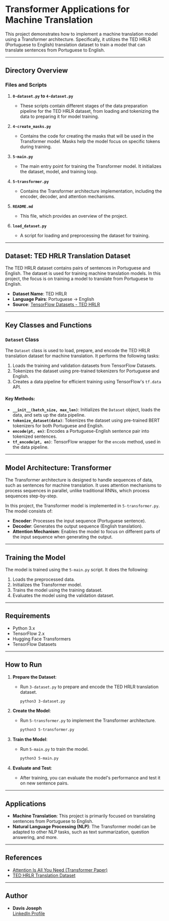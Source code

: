 # Transformer Applications for Machine Translation

This project demonstrates how to implement a machine translation model using a Transformer architecture. Specifically, it utilizes the TED HRLR (Portuguese to English) translation dataset to train a model that can translate sentences from Portuguese to English.

---

## Directory Overview

### Files and Scripts

1. **`0-dataset.py` to `4-dataset.py`**
   - These scripts contain different stages of the data preparation pipeline for the TED HRLR dataset, from loading and tokenizing the data to preparing it for model training.

2. **`4-create_masks.py`**
   - Contains the code for creating the masks that will be used in the Transformer model. Masks help the model focus on specific tokens during training.

3. **`5-main.py`**
   - The main entry point for training the Transformer model. It initializes the dataset, model, and training loop.

4. **`5-transformer.py`**
   - Contains the Transformer architecture implementation, including the encoder, decoder, and attention mechanisms.

5. **`README.md`**
   - This file, which provides an overview of the project.

6. **`load_dataset.py`**
   - A script for loading and preprocessing the dataset for training.

---

## Dataset: TED HRLR Translation Dataset

The TED HRLR dataset contains pairs of sentences in Portuguese and English. The dataset is used for training machine translation models. In this project, the focus is on training a model to translate from Portuguese to English.

- **Dataset Name**: TED HRLR
- **Language Pairs**: Portuguese → English
- **Source**: [TensorFlow Datasets - TED HRLR](https://www.tensorflow.org/datasets/community_catalog/huggingface/ted_hrlr_translate)

---

## Key Classes and Functions

### `Dataset` Class

The `Dataset` class is used to load, prepare, and encode the TED HRLR translation dataset for machine translation. It performs the following tasks:
1. Loads the training and validation datasets from TensorFlow Datasets.
2. Tokenizes the dataset using pre-trained tokenizers for Portuguese and English.
3. Creates a data pipeline for efficient training using TensorFlow's `tf.data` API.

#### Key Methods:
- **`__init__(batch_size, max_len)`**: Initializes the `Dataset` object, loads the data, and sets up the data pipeline.
- **`tokenize_dataset(data)`**: Tokenizes the dataset using pre-trained BERT tokenizers for both Portuguese and English.
- **`encode(pt, en)`**: Encodes a Portuguese-English sentence pair into tokenized sentences.
- **`tf_encode(pt, en)`**: TensorFlow wrapper for the `encode` method, used in the data pipeline.

---

## Model Architecture: Transformer

The Transformer architecture is designed to handle sequences of data, such as sentences for machine translation. It uses attention mechanisms to process sequences in parallel, unlike traditional RNNs, which process sequences step-by-step.

In this project, the Transformer model is implemented in `5-transformer.py`. The model consists of:
- **Encoder**: Processes the input sequence (Portuguese sentence).
- **Decoder**: Generates the output sequence (English translation).
- **Attention Mechanism**: Enables the model to focus on different parts of the input sequence when generating the output.

---

## Training the Model

The model is trained using the `5-main.py` script. It does the following:
1. Loads the preprocessed data.
2. Initializes the Transformer model.
3. Trains the model using the training dataset.
4. Evaluates the model using the validation dataset.

---

## Requirements

- Python 3.x
- TensorFlow 2.x
- Hugging Face Transformers
- TensorFlow Datasets

---

## How to Run

1. **Prepare the Dataset**:
   - Run `3-dataset.py` to prepare and encode the TED HRLR translation dataset.
     ```bash
     python3 3-dataset.py
     ```

2. **Create the Model**:
   - Run `5-transformer.py` to implement the Transformer architecture.
     ```bash
     python3 5-transformer.py
     ```

3. **Train the Model**:
   - Run `5-main.py` to train the model.
     ```bash
     python3 5-main.py
     ```

4. **Evaluate and Test**:
   - After training, you can evaluate the model's performance and test it on new sentence pairs.

---

## Applications

- **Machine Translation**: This project is primarily focused on translating sentences from Portuguese to English.
- **Natural Language Processing (NLP)**: The Transformer model can be adapted to other NLP tasks, such as text summarization, question answering, and more.

---

## References

- [Attention Is All You Need (Transformer Paper)](https://arxiv.org/abs/1706.03762)
- [TED HRLR Translation Dataset](https://www.tensorflow.org/datasets/community_catalog/huggingface/ted_hrlr_translate)

---

## Author

- **Davis Joseph**  
  [LinkedIn Profile](https://www.linkedin.com/in/davisjoseph767/)

